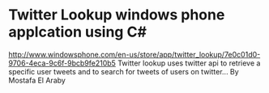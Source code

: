 Twitter Lookup windows phone applcation using C#
=================================================
http://www.windowsphone.com/en-us/store/app/twitter_lookup/7e0c01d0-9706-4eca-9c6f-9bcb9fe210b5
Twitter lookup uses twitter api to retrieve a specific user tweets and to search for tweets of users on twitter...
By Mostafa El Araby

